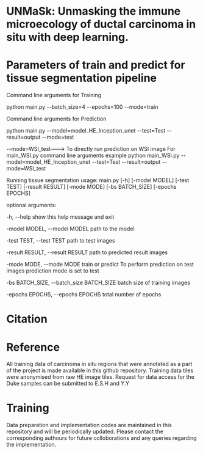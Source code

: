 # UNMaSk: Unmasking the immune microecology of ductal carcinoma in situ with deep learning.


# Parameters of train and predict for tissue segmentation pipeline

Command line arguments for Training

python main.py --batch_size=4 --epochs=100 --mode=train

Command line arguments for Prediction

python main.py --model=model_HE_Inception_unet --test=Test --result=output --mode=test

--mode=WSI_test---> To directly run prediction on WSI image
For main_WSI.py
command line arguments example
python main_WSI.py --model=model_HE_Inception_unet --test=Test --result=output --mode=WSI_test

Running tissue segmentation
usage: main.py [-h] [-model MODEL] [-test TEST] [-result RESULT] [-mode MODE]
               [-bs BATCH_SIZE] [-epochs EPOCHS]

optional arguments:

  -h, --help            show this help message and exit
  
  -model MODEL, --model MODEL
                        path to the model
                        
  -test TEST, --test TEST
                        path to test images
                        
  -result RESULT, --result RESULT
                        path to predicted result images
                        
  -mode MODE, --mode MODE
                        train or predict To perform prediction on test images
                        prediction mode is set to test
                        
  -bs BATCH_SIZE, --batch_size BATCH_SIZE
                        batch size of training images
                        
  -epochs EPOCHS, --epochs EPOCHS
                        total number of epochs





# Citation

# Reference

All training data of carcinoma in situ regions that were annotated as a part of the project is made available in this github repository.
Training data tiles were anonymised from raw HE image tiles. Request for data access for the Duke samples can be submitted to E.S.H and Y.Y

# Training
Data preparation and implementation codes are maintained in this repository and will be periodically updated. Please contact the corresponding authours for future colloborations and any queries regarding the implementation.

